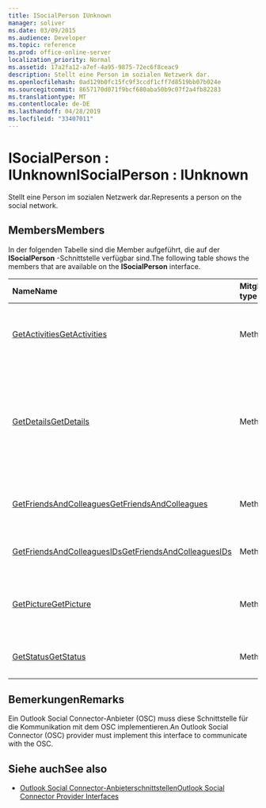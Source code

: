 ```yaml
---
title: ISocialPerson IUnknown
manager: soliver
ms.date: 03/09/2015
ms.audience: Developer
ms.topic: reference
ms.prod: office-online-server
localization_priority: Normal
ms.assetid: 17a2fa12-a7ef-4a95-9875-72ec6f8ceac9
description: Stellt eine Person im sozialen Netzwerk dar.
ms.openlocfilehash: 0ad129b0fc15fc9f3ccdf1cff7d8519bb07b024e
ms.sourcegitcommit: 8657170d071f9bcf680aba50b9c07f2a4fb82283
ms.translationtype: MT
ms.contentlocale: de-DE
ms.lasthandoff: 04/28/2019
ms.locfileid: "33407011"
---
```

# <a name="isocialperson--iunknown"></a><span data-ttu-id="535a2-103">ISocialPerson : IUnknown</span><span class="sxs-lookup"><span data-stu-id="535a2-103">ISocialPerson : IUnknown</span></span>

<span data-ttu-id="535a2-104">Stellt eine Person im sozialen Netzwerk dar.</span><span class="sxs-lookup"><span data-stu-id="535a2-104">Represents a person on the social network.</span></span>
  
## <a name="members"></a><span data-ttu-id="535a2-105">Members</span><span class="sxs-lookup"><span data-stu-id="535a2-105">Members</span></span>

<span data-ttu-id="535a2-106">In der folgenden Tabelle sind die Member aufgeführt, die auf der **ISocialPerson** -Schnittstelle verfügbar sind.</span><span class="sxs-lookup"><span data-stu-id="535a2-106">The following table shows the members that are available on the **ISocialPerson** interface.</span></span> 
  
|<span data-ttu-id="535a2-107">**Name**</span><span class="sxs-lookup"><span data-stu-id="535a2-107">**Name**</span></span>|<span data-ttu-id="535a2-108">**Mitgliedstyp**</span><span class="sxs-lookup"><span data-stu-id="535a2-108">**Member type**</span></span>|<span data-ttu-id="535a2-109">**Beschreibung**</span><span class="sxs-lookup"><span data-stu-id="535a2-109">**Description**</span></span>|
|:-----|:-----|:-----|
|[<span data-ttu-id="535a2-110">GetActivities</span><span class="sxs-lookup"><span data-stu-id="535a2-110">GetActivities</span></span>](isocialperson-getactivities.md) <br/> |<span data-ttu-id="535a2-111">Methode</span><span class="sxs-lookup"><span data-stu-id="535a2-111">Method</span></span>  <br/> |<span data-ttu-id="535a2-112">Diese Methode ist seit Outlook Social Connector 2013 veraltet.</span><span class="sxs-lookup"><span data-stu-id="535a2-112">This method has been deprecated since Outlook Social Connector 2013.</span></span>  <br/> |
|[<span data-ttu-id="535a2-113">GetDetails</span><span class="sxs-lookup"><span data-stu-id="535a2-113">GetDetails</span></span>](isocialperson-getdetails.md) <br/> |<span data-ttu-id="535a2-114">Methode</span><span class="sxs-lookup"><span data-stu-id="535a2-114">Method</span></span>  <br/> |<span data-ttu-id="535a2-115">Ruft eine Zeichenfolge ab, die Details für die Person darstellt, wie den Vornamen, den Nachnamen und eine URL zu einem Profilbild.</span><span class="sxs-lookup"><span data-stu-id="535a2-115">Gets a string that represents details for the person, such as the first name, last name, and a URL to a profile picture.</span></span>  <br/> |
|[<span data-ttu-id="535a2-116">GetFriendsAndColleagues</span><span class="sxs-lookup"><span data-stu-id="535a2-116">GetFriendsAndColleagues</span></span>](isocialperson-getfriendsandcolleagues.md) <br/> |<span data-ttu-id="535a2-117">Methode</span><span class="sxs-lookup"><span data-stu-id="535a2-117">Method</span></span>  <br/> |<span data-ttu-id="535a2-118">Ruft eine Zeichenfolge ab, die eine Auflistung von Personen darstellt.</span><span class="sxs-lookup"><span data-stu-id="535a2-118">Gets a string that represents a collection of people.</span></span>  <br/> |
|[<span data-ttu-id="535a2-119">GetFriendsAndColleaguesIDs</span><span class="sxs-lookup"><span data-stu-id="535a2-119">GetFriendsAndColleaguesIDs</span></span>](isocialperson-getfriendsandcolleaguesids.md) <br/> |<span data-ttu-id="535a2-120">Methode</span><span class="sxs-lookup"><span data-stu-id="535a2-120">Method</span></span>  <br/> |<span data-ttu-id="535a2-121">Diese Methode wird derzeit nicht unterstützt.</span><span class="sxs-lookup"><span data-stu-id="535a2-121">This method is currently not supported.</span></span>  <br/> |
|[<span data-ttu-id="535a2-122">GetPicture</span><span class="sxs-lookup"><span data-stu-id="535a2-122">GetPicture</span></span>](isocialperson-getpicture.md) <br/> |<span data-ttu-id="535a2-123">Methode</span><span class="sxs-lookup"><span data-stu-id="535a2-123">Method</span></span>  <br/> |<span data-ttu-id="535a2-124">Ruft ein Bytearray ab, das die Bildressource für die Person enthält.</span><span class="sxs-lookup"><span data-stu-id="535a2-124">Gets an array of bytes that contains the picture resource for the person.</span></span>  <br/> |
|[<span data-ttu-id="535a2-125">GetStatus</span><span class="sxs-lookup"><span data-stu-id="535a2-125">GetStatus</span></span>](isocialperson-getstatus.md) <br/> |<span data-ttu-id="535a2-126">Methode</span><span class="sxs-lookup"><span data-stu-id="535a2-126">Method</span></span>  <br/> |<span data-ttu-id="535a2-127">Diese Methode wird derzeit nicht unterstützt.</span><span class="sxs-lookup"><span data-stu-id="535a2-127">This method is currently not supported.</span></span>  <br/> |
   
## <a name="remarks"></a><span data-ttu-id="535a2-128">Bemerkungen</span><span class="sxs-lookup"><span data-stu-id="535a2-128">Remarks</span></span>

<span data-ttu-id="535a2-129">Ein Outlook Social Connector-Anbieter (OSC) muss diese Schnittstelle für die Kommunikation mit dem OSC implementieren.</span><span class="sxs-lookup"><span data-stu-id="535a2-129">An Outlook Social Connector (OSC) provider must implement this interface to communicate with the OSC.</span></span>
  
## <a name="see-also"></a><span data-ttu-id="535a2-130">Siehe auch</span><span class="sxs-lookup"><span data-stu-id="535a2-130">See also</span></span>

- [<span data-ttu-id="535a2-131">Outlook Social Connector-Anbieterschnittstellen</span><span class="sxs-lookup"><span data-stu-id="535a2-131">Outlook Social Connector Provider Interfaces</span></span>](outlook-social-connector-provider-interfaces.md)

